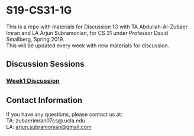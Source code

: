 # S19-CS31-1G

This is a repo with materials for Discussion 1G with TA Abdullah-Al-Zubaer Imran and LA Arjun Subramonian, for CS 31 under Professor David Smallberg, Spring 2019.  
This will be updated every week with new materials for discussion.


## Discussion Sessions

### <a href = "http://web.cs.ucla.edu/~aimran/spring19_cs31_w1.pdf">Week1 Discussion</a>



## Contact Information

If you have any questions, please contact us at:  
TA: zubaerimran07cs@.ucla.edu  
LA: arjun.subramonian@gmail.com
